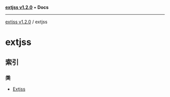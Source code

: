 [**extjss v1.2.0**](../README.md) • **Docs**

***

[extjss v1.2.0](../modules.md) / extjss

# extjss

## 索引

### 类

- [Extjss](classes/Extjss.md)
